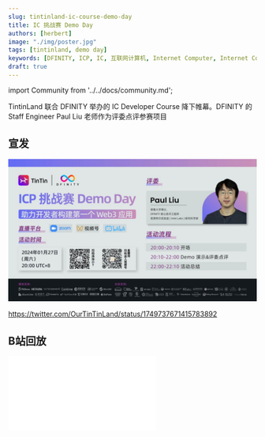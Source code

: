 ```yaml
---
slug: tintinland-ic-course-demo-day
title: IC 挑战赛 Demo Day
authors: [herbert]
image: "./img/poster.jpg"
tags: [tintinland, demo day]
keywords: [DFINITY, ICP, IC, 互联网计算机, Internet Computer, Internet Computer Protocol, Web3, Crypto, Blockchain, 区块链, 加密货币, DApp, 去中心化, 去中心化应用, developer, TintinLand, Demo Day, Paul Liu]
draft: true
---
```


import Community from '../../docs/community.md';

TintinLand 联合 DFINITY 举办的 IC Developer Course 降下帷幕。DFINITY 的 Staff Engineer Paul Liu 老师作为评委点评参赛项目

<!--truncate-->

## 宣发

![poster](./img/poster.jpg)

https://twitter.com/OurTinTinLand/status/1749737671415783892

## B站回放

<div class="video-container">
    <iframe src="//player.bilibili.com/player.html?aid=666914694&bvid=BV1ja4y187gc&cid=1422343195&p=1" scrolling="no" border="0" frameborder="no" framespacing="0" allowfullscreen="true"> </iframe>
</div>

<Community />